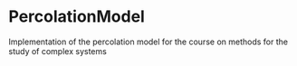 # PercolationModel
Implementation of the percolation model for the course on methods for the study of complex systems
